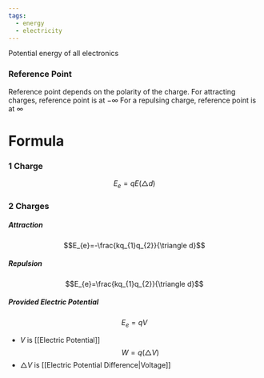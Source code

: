 ```yaml
---
tags:
  - energy
  - electricity
---
```

Potential energy of all electronics
### Reference Point
Reference point depends on the polarity of the charge. 
For attracting charges, reference point is at $-\infty$
For a repulsing charge, reference point is at $\infty$
# Formula
### 1 Charge
$$E_{e}=qE(\triangle d)$$
### 2 Charges
##### Attraction
$$E_{e}=-\frac{kq_{1}q_{2}}{\triangle d}$$
##### Repulsion
$$E_{e}=\frac{kq_{1}q_{2}}{\triangle d}$$
##### Provided Electric Potential
$$E_{e}=qV$$
- $V$ is [[Electric Potential]]
$$W=q(\triangle V)$$
- $\triangle V$ is [[Electric Potential Difference|Voltage]]